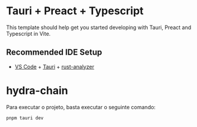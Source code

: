 # Tauri + Preact + Typescript

This template should help get you started developing with Tauri, Preact and Typescript in Vite.

## Recommended IDE Setup

- [VS Code](https://code.visualstudio.com/) + [Tauri](https://marketplace.visualstudio.com/items?itemName=tauri-apps.tauri-vscode) + [rust-analyzer](https://marketplace.visualstudio.com/items?itemName=rust-lang.rust-analyzer)
# hydra-chain


Para executar o projeto, basta executar o seguinte comando:
```bash
pnpm tauri dev
```